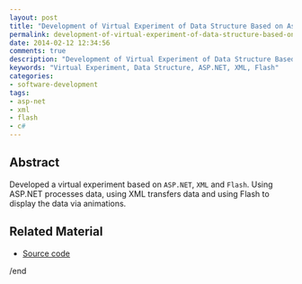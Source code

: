```yaml
---
layout: post
title: "Development of Virtual Experiment of Data Structure Based on Asp.net XML and Flash"
permalink: development-of-virtual-experiment-of-data-structure-based-on-asp-net-xml-and-flash
date: 2014-02-12 12:34:56
comments: true
description: "Development of Virtual Experiment of Data Structure Based on ASP.NET XML and Flash."
keywords: "Virtual Experiment, Data Structure, ASP.NET, XML, Flash"
categories:
- software-development
tags:
- asp-net
- xml
- flash
- c#
---
```


## Abstract

Developed a virtual experiment based on `ASP.NET`, `XML` and `Flash`. Using ASP.NET processes data, using XML transfers data and using Flash to display the data via animations. 

## Related Material

* <u><a href="https://github.com/Winbobob/Development-of-Virtual-Experiment-of-Data-Structure-Based-on-Asp.net-XML-and-Flash" target="_blank">Source code</a></u>


/end
